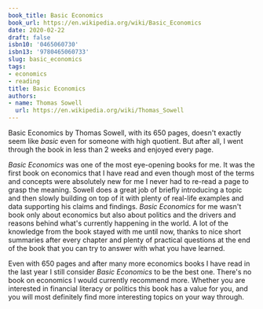 ```yaml
---
book_title: Basic Economics
book_url: https://en.wikipedia.org/wiki/Basic_Economics
date: 2020-02-22
draft: false
isbn10: '0465060730'
isbn13: '9780465060733'
slug: basic_economics
tags:
- economics
- reading
title: Basic Economics
authors:
- name: Thomas Sowell
  url: https://en.wikipedia.org/wiki/Thomas_Sowell
---
```



Basic Economics by Thomas Sowell, with its 650 pages, doesn't exactly seem like
_basic_ even for someone with high quotient. But after all, I went through the
book in less than 2 weeks and enjoyed every page.

_Basic Economics_ was one of the most eye-opening books for me. It was the first
book on economics that I have read and even though most of the terms and concepts were
absolutely new for me I never had to re-read a page to grasp the meaning.
Sowell does a great job of briefly introducing a topic and then slowly building on
top of it with plenty of real-life examples and data supporting his claims and
findings. _Basic Economics_ for me wasn't book only about economics but also
about politics and the drivers and reasons behind what's currently happening
in the world. A lot of the knowledge from the book stayed with me until now, thanks
to nice short summaries after every chapter and plenty of practical questions at the end
of the book that you can try to answer with what you have learned.

Even with 650 pages and after many more economics books I have read in the last year
I still consider _Basic Economics_ to be the best one.
There's no book on economics I would currently recommend more.
Whether you are interested in financial literacy or politics this book has a value
for you, and you will most definitely find more interesting topics on your way through.

